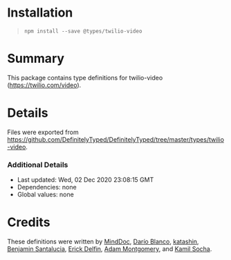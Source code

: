 # Installation
> `npm install --save @types/twilio-video`

# Summary
This package contains type definitions for twilio-video (https://twilio.com/video).

# Details
Files were exported from https://github.com/DefinitelyTyped/DefinitelyTyped/tree/master/types/twilio-video.

### Additional Details
 * Last updated: Wed, 02 Dec 2020 23:08:15 GMT
 * Dependencies: none
 * Global values: none

# Credits
These definitions were written by [MindDoc](https://github.com/minddocdev), [Darío Blanco](https://github.com/darioblanco), [katashin](https://github.com/ktsn), [Benjamin Santalucia](https://github.com/ben8p), [Erick Delfin](https://github.com/nifled), [Adam Montgomery](https://github.com/howitzer-industries), and [Kamil Socha](https://github.com/ksocha).
